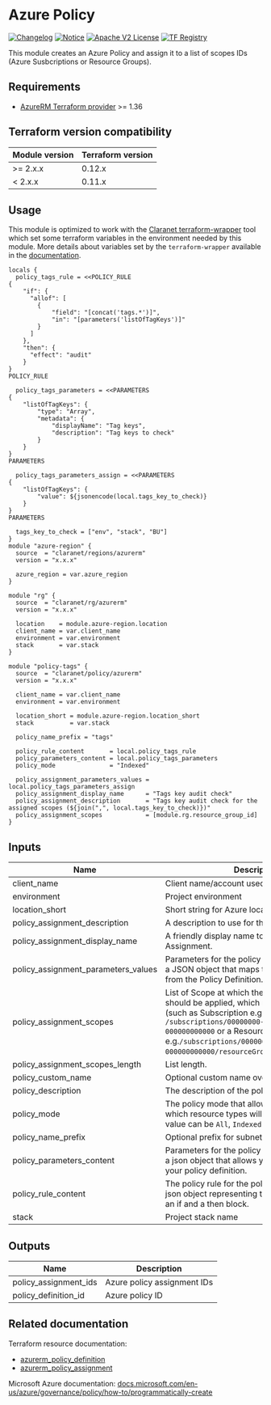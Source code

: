 # Azure Policy
[![Changelog](https://img.shields.io/badge/changelog-release-green.svg)](CHANGELOG.md) [![Notice](https://img.shields.io/badge/notice-copyright-yellow.svg)](NOTICE) [![Apache V2 License](https://img.shields.io/badge/license-Apache%20V2-orange.svg)](LICENSE) [![TF Registry](https://img.shields.io/badge/terraform-registry-blue.svg)](https://registry.terraform.io/modules/claranet/policy/azurerm/)

This module creates an Azure Policy and assign it to a list of scopes IDs (Azure Susbcriptions or Resource Groups).

## Requirements

* [AzureRM Terraform provider](https://www.terraform.io/docs/providers/azurerm/) >= 1.36

## Terraform version compatibility

| Module version | Terraform version |
|----------------|-------------------|
| >= 2.x.x       | 0.12.x            |
| <  2.x.x       | 0.11.x            |

## Usage

This module is optimized to work with the [Claranet terraform-wrapper](https://github.com/claranet/terraform-wrapper) tool
which set some terraform variables in the environment needed by this module.
More details about variables set by the `terraform-wrapper` available in the [documentation](https://github.com/claranet/terraform-wrapper#environment).

```hcl
locals {
  policy_tags_rule = <<POLICY_RULE
{
    "if": {
      "allof": [
        {
            "field": "[concat('tags.*')]",
            "in": "[parameters('listOfTagKeys')]"
        }
      ]
    },
    "then": {
      "effect": "audit"
    }
}
POLICY_RULE

  policy_tags_parameters = <<PARAMETERS
{
    "listOfTagKeys": {
        "type": "Array",
        "metadata": {
            "displayName": "Tag keys",
            "description": "Tag keys to check"
        }
    }
}
PARAMETERS

  policy_tags_parameters_assign = <<PARAMETERS
{
    "listOfTagKeys": {
        "value": ${jsonencode(local.tags_key_to_check)}
    }
}
PARAMETERS

  tags_key_to_check = ["env", "stack", "BU"]
}
module "azure-region" {
  source  = "claranet/regions/azurerm"
  version = "x.x.x"

  azure_region = var.azure_region
}

module "rg" {
  source  = "claranet/rg/azurerm"
  version = "x.x.x"

  location    = module.azure-region.location
  client_name = var.client_name
  environment = var.environment
  stack       = var.stack
}

module "policy-tags" {
  source  = "claranet/policy/azurerm"
  version = "x.x.x"

  client_name = var.client_name
  environment = var.environment

  location_short = module.azure-region.location_short
  stack          = var.stack

  policy_name_prefix = "tags"

  policy_rule_content       = local.policy_tags_rule
  policy_parameters_content = local.policy_tags_parameters
  policy_mode               = "Indexed"

  policy_assignment_parameters_values = local.policy_tags_parameters_assign
  policy_assignment_display_name      = "Tags key audit check"
  policy_assignment_description       = "Tags key audit check for the assigned scopes (${join(",", local.tags_key_to_check)})"
  policy_assignment_scopes            = [module.rg.resource_group_id]
}

```

## Inputs

| Name | Description | Type | Default | Required |
|------|-------------|:----:|:-----:|:-----:|
| client\_name | Client name/account used in naming | string | n/a | yes |
| environment | Project environment | string | n/a | yes |
| location\_short | Short string for Azure location. | string | n/a | yes |
| policy\_assignment\_description | A description to use for this Policy Assignment. | string | `""` | no |
| policy\_assignment\_display\_name | A friendly display name to use for this Policy Assignment. | string | n/a | yes |
| policy\_assignment\_parameters\_values | Parameters for the policy definition. This field is a JSON object that maps to the Parameters field from the Policy Definition. | string | n/a | yes |
| policy\_assignment\_scopes | List of Scope at which the Policy Assignment should be applied, which must be a Resource ID (such as Subscription e.g. `/subscriptions/00000000-0000-0000-000000000000` or a Resource Group e.g.`/subscriptions/00000000-0000-0000-000000000000/resourceGroups/myResourceGroup`). | list(string) | n/a | yes |
| policy\_assignment\_scopes\_length | List length. | number | `"1"` | no |
| policy\_custom\_name | Optional custom name override for Azure policy | string | `""` | no |
| policy\_description | The description of the policy definition. | string | `""` | no |
| policy\_mode | The policy mode that allows you to specify which resource types will be evaluated. The value can be `All`, `Indexed` or `NotSpecified`. | string | `"All"` | no |
| policy\_name\_prefix | Optional prefix for subnet names | string | `""` | no |
| policy\_parameters\_content | Parameters for the policy definition. This field is a json object that allows you to parameterize your policy definition. | string | n/a | yes |
| policy\_rule\_content | The policy rule for the policy definition. This is a json object representing the rule that contains an if and a then block. | string | n/a | yes |
| stack | Project stack name | string | n/a | yes |

## Outputs

| Name | Description |
|------|-------------|
| policy\_assignment\_ids | Azure policy assignment IDs |
| policy\_definition\_id | Azure policy ID |


## Related documentation

Terraform resource documentation:
  * [azurerm_policy_definition](https://www.terraform.io/docs/providers/azurerm/r/policy_definition.html)
  * [azurerm_policy_assignment](https://www.terraform.io/docs/providers/azurerm/r/policy_assignment.html)

Microsoft Azure documentation: [docs.microsoft.com/en-us/azure/governance/policy/how-to/programmatically-create](https://docs.microsoft.com/en-us/azure/governance/policy/how-to/programmatically-create)
